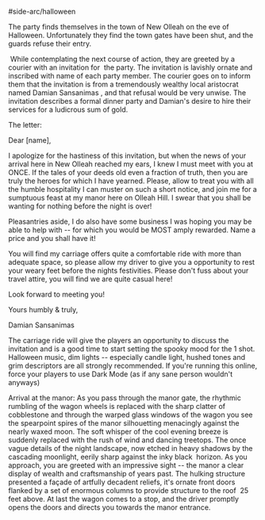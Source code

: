
#side-arc/halloween 

The party finds themselves in the town of New Olleah on the eve of Halloween. Unfortunately they find the town gates have been shut, and the guards refuse their entry.

 While contemplating the next course of action, they are greeted by a courier with an invitation for  the party. The invitation is lavishly ornate and inscribed with name of each party member. The courier goes on to inform them that the invitation is from a tremendously wealthy local aristocrat named Damian Sansanimas , and that refusal would be very unwise. The invitation describes a formal dinner party and Damian's desire to hire their services for a ludicrous sum of gold.

The letter:

Dear [name],

I apologize for the hastiness of this invitation, but when the news of your arrival here in New Olleah reached my ears, I knew I must meet with you at ONCE. If the tales of your deeds old even a fraction of truth, then you are truly the heroes for which I have yearned. Please, allow to treat you with all the humble hospitality I can muster on such a short notice, and join me for a sumptuous feast at my manor here on Olleah Hill. I swear that you shall be wanting for nothing before the night is over!

Pleasantries aside, I do also have some business I was hoping you may be able to help with -- for which you would be MOST amply rewarded. Name a price and you shall have it!

You will find my carriage offers quite a comfortable ride with more than adequate space, so please allow my driver to give you a opportunity to rest your weary feet before the nights festivities. Please don't fuss about your travel attire, you will find we are quite casual here!

Look forward to meeting you!

Yours humbly & truly,

Damian Sansanimas

The carriage ride will give the players an opportunity to discuss the invitation and is a good time to start setting the spooky mood for the 1 shot. Halloween music, dim lights -- especially candle light, hushed tones and grim descriptors are all strongly recommended. If you're running this online, force your players to use Dark Mode (as if any sane person wouldn't anyways)

Arrival at the manor: As you pass through the manor gate, the rhythmic rumbling of the wagon wheels is replaced with the sharp clatter of cobblestone and through the warped glass windows of the wagon you see the spearpoint spires of the manor silhouetting menacingly against the nearly waxed moon. The soft whisper of the cool evening breeze is suddenly replaced with the rush of wind and dancing treetops. The once vague details of the night landscape, now etched in heavy shadows by the cascading moonlight, eerily sharp against the inky black  horizon. As you approach, you are greeted with an impressive sight -- the manor a clear display of wealth and craftsmanship of years past. The hulking structure presented a façade of artfully decadent reliefs, it's ornate front doors flanked by a set of enormous columns to provide structure to the roof  25 feet above. At last the wagon comes to a stop, and the driver promptly opens the doors and directs you towards the manor entrance.